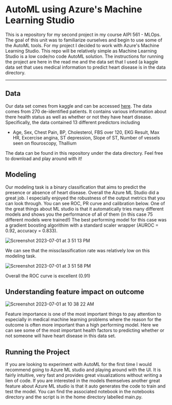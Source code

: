 # AutoML using Azure's Machine Learning Studio
This is a repository for my second project in my course AIPI 561 - MLOps. The goal of this unit was to familiarize ourselves and begin to use some of the AutoML tools. 
For my project I decided to work with Azure's Machine Learning Studio. This repo will be relatively simple as Machine Learning Studio is a low code/no code AutoML solution. 
The instructions for running the project are here in the read me and the data set that I used (a kaggle data set that uses medical information to predict heart disease is in the 
data directory. 

---

## Data 
Our data set comes from kaggle and can be accessed [here]([url](https://www.kaggle.com/datasets/johnsmith88/heart-disease-dataset)). The data comes from 270 de-identified patients. It contains various information about there health status as well as whether or not they have heart disease. Specifically, the data contained 13 different predictors including
- Age, Sex, Chest Pain, BP, Cholesterol, FBS over 120, EKG Result, Max HR, Excercise angina, ST depression, Slope of ST, Number of vessels seen on flouroscopy, Thallium

The data can be found in this repository under the data directory. Feel free to download and play around with it!


## Modeling 
Our modeling task is a binary classification that aims to predict the presence or absence of heart disease. Overall the Azure ML Studio did a great job. I especially enjoyed the robustness of the output metrics that you can look through. You can see ROC, PR curve and calibration below. One of the great things about ML studio is that it automatically tries many different models and shows you the performance of all of them (in this case 75 different models were trained!) The best performing model for this case was a gradient boosting algorithim with a standard scaler wrapper (AUROC = 0.92, accuracy = 0.833). 

![Screenshot 2023-07-01 at 3 51 13 PM](https://github.com/BrunoValan/MLOPS_AutoML/assets/110431113/47e068a6-f5fd-41fc-a7ad-aaae0c96b104)


We can see that the missclassification rate was relatively low on this modeling task. 


![Screenshot 2023-07-01 at 3 51 58 PM](https://github.com/BrunoValan/MLOPS_AutoML/assets/110431113/cc36cd96-a140-4705-bcf2-5aaa1cc9fc39)


Overall the ROC curve is excellent (0.91)


## Understanding feature impact on outcome
![Screenshot 2023-07-01 at 10 38 22 AM](https://github.com/BrunoValan/MLOPS_AutoML/assets/110431113/d407ec51-3754-415f-b537-b496fa831c6d)

Feature importance is one of the most important things to pay attention to especially in medical machine learning problems where the reason for the outcome is often more important than a high performing model. Here we can see some of the most important health factors to predicting whether or not someone will have heart disease in this data set.

## Running the Project 
If you are looking to experiment with AutoML for the first time I would recommend going to Azure ML studio and playing around with the UI. It is fairly intuitive, very fast and provides great visualizations without writing a lien of code. If you are interested in the models themselves another great feature about Azure ML studio is that it auto generates the code to train and test the model. You can find the associated notebook in the notebooks directory and the script is in the home directory labelled main.py. 





